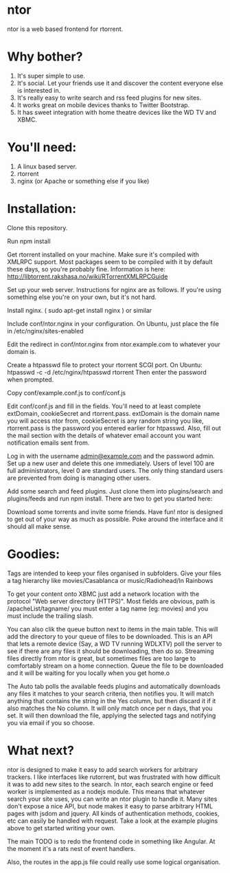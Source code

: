 ntor
=====

ntor is a web based frontend for rtorrent.

Why bother?
=====

1. It's super simple to use.
2. It's social. Let your friends use it and discover the content everyone else is interested in.
3. It's really easy to write search and rss feed plugins for new sites.
4. It works great on mobile devices thanks to Twitter Bootstrap.
5. It has sweet integration with home theatre devices like the WD TV and XBMC.

You'll need:
=====

1. A linux based server.
2. rtorrent
3. nginx (or Apache or something else if you like)

Installation:
=====

Clone this repository.

Run npm install

Get rtorrent installed on your machine. Make sure it's compiled with XMLRPC support. Most packages seem to be compiled with it by default these days, so you're probably fine. Information is here: http://libtorrent.rakshasa.no/wiki/RTorrentXMLRPCGuide

Set up your web server. Instructions for nginx are as follows. If you're using something else you're on your own, but it's not hard.

Install nginx. ( sudo apt-get install nginx ) or similar

Include conf/ntor.nginx in your configuration. On Ubuntu, just place the file in /etc/nginx/sites-enabled

Edit the redirect in conf/ntor.nginx from ntor.example.com to whatever your domain is.

Create a htpasswd file to protect your rtorrent SCGI port. On Ubuntu:
	htpasswd -c -d /etc/nginx/htpasswd rtorrent
Then enter the password when prompted.

Copy conf/example.conf.js to conf/conf.js

Edit conf/conf.js and fill in the fields. You'll need to at least complete extDomain, cookieSecret and rtorrent.pass. extDomain is the domain name you will access ntor from, cookieSecret is any random string you like, rtorrent.pass is the password you entered earlier for htpasswd. Also, fill out the mail section with the details of whatever email account you want notification emails sent from.

Log in with the username admin@example.com and the password admin. Set up a new user and delete this one immediately. Users of level 100 are full administrators, level 0 are standard users. The only thing standard users are prevented from doing is managing other users.

Add some search and feed plugins. Just clone them into plugins/search and plugins/feeds and run npm install. There are two to get you started here:

Download some torrents and invite some friends. Have fun! ntor is designed to get out of your way as much as possible. Poke around the interface and it should all make sense.

Goodies:
=====

Tags are intended to keep your files organised in subfolders. Give your files a tag hierarchy like movies/Casablanca or music/Radiohead/In Rainbows

To get your content onto XBMC just add a network location with the protocol "Web server directory (HTTPS)". Most fields are obvious, path is /apacheList/tagname/ you must enter a tag name (eg: movies) and you must include the trailing slash.

You can also clik the queue button next to items in the main table. This will add the directory to your queue of files to be downloaded. This is an API that lets a remote device (Say, a WD TV running WDLXTV) poll the server to see if there are any files it should be downloading, then do so. Streaming files directly from ntor is great, but sometimes files are too large to comfortably stream on a home connection. Queue the file to be downloaded and it will be waiting for you locally when you get home.o

The Auto tab polls the available feeds plugins and automatically downloads any files it matches to your search criteria, then notifies you. It will match anything that contains the string in the Yes column, but then discard it if it also matches the No column. It will only match once per n days, that you set. It will then download the file, applying the selected tags and notifying you via email if you so choose.

What next?
=====

ntor is designed to make it easy to add search workers for arbitrary trackers. I like interfaces like rutorrent, but was frustrated with how difficult it was to add new sites to the search. In ntor, each search engine or feed worker is implemented as a nodejs module. This means that whatever search your site uses, you can write an ntor plugin to handle it. Many sites don't expose a nice API, but node makes it easy to parse arbitrary HTML pages with jsdom and jquery. All kinds of authentication methods, cookies, etc can easily be handled with request. Take a look at the example plugins above to get started writing your own.

The main TODO is to redo the frontend code in something like Angular. At the moment it's a rats nest of event handlers.

Also, the routes in the app.js file could really use some logical organisation.
